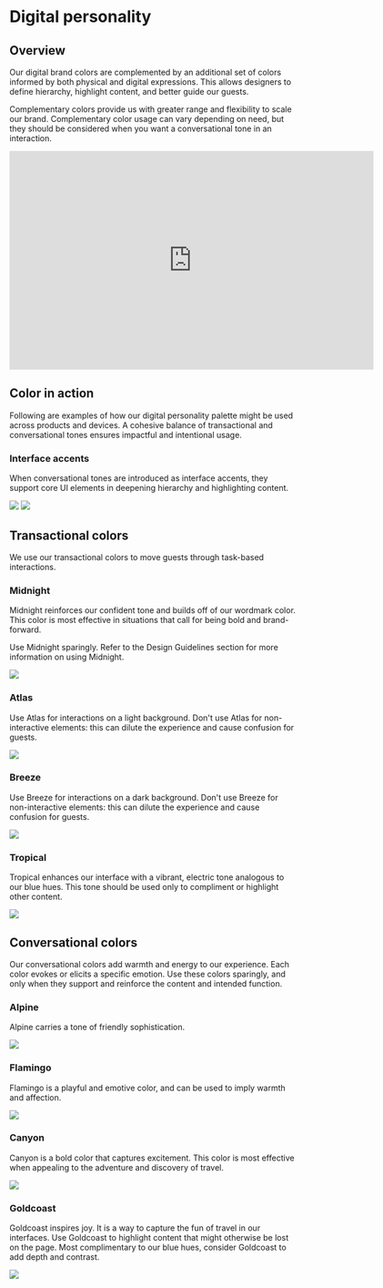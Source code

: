 # Digital personality

## Overview

Our digital brand colors are complemented by an additional set of colors informed by both physical and digital expressions. This allows designers to define hierarchy, highlight content, and better guide our guests.

Complementary colors provide us with greater range and flexibility to scale our brand. Complementary color usage can vary depending on need, but they should be considered when you want a conversational tone in an interaction.

<iframe title="vimeo-player" src="https://player.vimeo.com/video/369435460" width="640" height="384" frameborder="0" allowfullscreen></iframe>

## Color in action

Following are examples of how our digital personality palette might be used across products and devices. A cohesive balance of transactional and conversational tones ensures impactful and intentional usage.

### Interface accents

When conversational tones are introduced as interface accents, they support core UI elements in deepening hierarchy and highlighting content.

![](https://raw.githubusercontent.com/AlaskaAirlines/OrionStatelessComponents__docs/master/src/contentPages/digital-personality/interfaceAccents.jpg)
![](https://raw.githubusercontent.com/AlaskaAirlines/OrionStatelessComponents__docs/master/src/contentPages/digital-personality/interfaceAccents(2).gif)

## Transactional colors

We use our transactional colors to move guests through task-based interactions.

### Midnight

Midnight reinforces our confident tone and builds off of our wordmark color. This color is most effective in situations that call for being bold and brand-forward.

Use Midnight sparingly. Refer to the Design Guidelines section for more information on using Midnight.

![](https://raw.githubusercontent.com/AlaskaAirlines/OrionStatelessComponents__docs/master/src/contentPages/digital-personality/transactionalColorsMidnight.jpg)

### Atlas

Use Atlas for interactions on a light background. Don't use Atlas for non-interactive elements: this can dilute the experience and cause confusion for guests.

![](https://raw.githubusercontent.com/AlaskaAirlines/OrionStatelessComponents__docs/master/src/contentPages/digital-personality/transactionalColorsAtlas.jpg)

### Breeze

Use Breeze for interactions on a dark background. Don't use Breeze for non-interactive elements: this can dilute the experience and cause confusion for guests.

![](https://raw.githubusercontent.com/AlaskaAirlines/OrionStatelessComponents__docs/master/src/contentPages/digital-personality/transactionalColorsBreeze.jpg)

### Tropical
Tropical enhances our interface with a vibrant, electric tone analogous to our blue hues. This tone should be used only to compliment or highlight other content.

![](https://raw.githubusercontent.com/AlaskaAirlines/OrionStatelessComponents__docs/master/src/contentPages/digital-personality/transactionalColorsTropical.jpg)


## Conversational colors

Our conversational colors add warmth and energy to our experience. Each color evokes or elicits a specific emotion.
Use these colors sparingly, and only when they support and reinforce the content and intended function.

### Alpine

Alpine carries a tone of friendly sophistication.

![](https://raw.githubusercontent.com/AlaskaAirlines/OrionStatelessComponents__docs/master/src/contentPages/digital-personality/conversationalColorsAlpine.jpg)

### Flamingo

Flamingo is a playful and emotive color, and can be used to imply warmth and affection.

![](https://raw.githubusercontent.com/AlaskaAirlines/OrionStatelessComponents__docs/master/src/contentPages/digital-personality/conversationalColorsFlamingo.jpg)

### Canyon

Canyon is a bold color that captures excitement. This color is most effective when appealing to the adventure and discovery of travel.

![](https://raw.githubusercontent.com/AlaskaAirlines/OrionStatelessComponents__docs/master/src/contentPages/digital-personality/conversationalColorsCanyon.jpg)

### Goldcoast

Goldcoast inspires joy. It is a way to capture the fun of travel in our interfaces. Use Goldcoast to highlight content that might otherwise be lost on the page. Most complimentary to our blue hues, consider Goldcoast to add depth and contrast.

![](https://raw.githubusercontent.com/AlaskaAirlines/OrionStatelessComponents__docs/master/src/contentPages/digital-personality/conversationalColorsGoldcoast.jpg)

